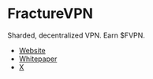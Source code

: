 <!-- README.md -->
# FractureVPN
Sharded, decentralized VPN. Earn $FVPN.

- [Website](https://fracturevpn.com)
- [Whitepaper](https://fracturevpn.com/whitepaper.pdf)
- [X](https://x.com/fracturevpn)
